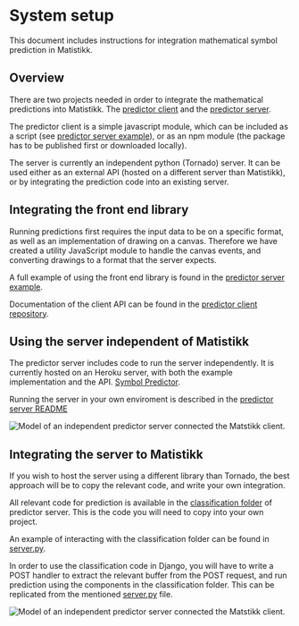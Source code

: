 # System setup

This document includes instructions for integration mathematical symbol prediction in Matistikk.

## Overview

There are two projects needed in order to integrate the mathematical predictions into Matistikk. The [predictor client](https://github.com/bachelor10/PredictorClient) and the [predictor server](https://github.com/bachelor10/symbol-predictor-server).

The predictor client is a simple javascript module, which can be included as a script (see [predictor server example](https://github.com/bachelor10/symbol-predictor-server/tree/master/example)), or as an npm module (the package has to be published first or downloaded locally).

The server is currently an independent python (Tornado) server. It can  be used either as an external API (hosted on a different server than Matistikk), or by integrating the prediction code into an existing server.

## Integrating the front end library

Running predictions first requires the input data to be on a specific format, as well as an implementation of drawing on a canvas. Therefore we have created a utility JavaScript module to handle the canvas events, and converting drawings to a format that the server expects.

A full example of using the front end library is found in the [predictor server example](https://github.com/bachelor10/symbol-predictor-server/tree/master/example).

Documentation of the client API can be found in the [predictor client repository](https://github.com/bachelor10/PredictorClient).

## Using the server independent of Matistikk

The predictor server includes code to run the server independently. It is currently hosted on an Heroku server, with both the example implementation and the API. [Symbol Predictor](https://symbol-predictor-server.herokuapp.com
). 

Running the server in your own enviroment is described in the [predictor server README](https://github.com/bachelor10/symbol-predictor-server/blob/master/README.md)


![Model of an independent predictor server connected the Matstikk client.](https://github.com/bachelor10/symbol-predictor-server/blob/master/docs/independent_sys_model2.png "Independent server model")


## Integrating the server to Matistikk

If you wish to host the server using a different library than Tornado, the best approach will be to copy the relevant code, and write your own integration.

All relevant code for prediction is available in the [classification folder]() of predictor server. This is the code you will need to copy into your own project.

An example of interacting with the classification folder can be found in [server.py](https://github.com/bachelor10/symbol-predictor-server/blob/master/server.py). 

In order to use the classification code in Django, you will have to write a POST handler to extract the relevant buffer from the POST request, and run prediction using the components in the classification folder. This can be replicated from the mentioned [server.py](https://github.com/bachelor10/symbol-predictor-server/blob/master/server.py) file.


![Model of an independent predictor server connected the Matstikk client.](https://github.com/bachelor10/symbol-predictor-server/blob/master/docs/combined_sys_model.png "Independent server model")
